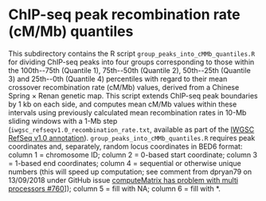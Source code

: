 # ChIP-seq peak recombination rate (cM/Mb) quantiles

This subdirectory contains the R script `group_peaks_into_cMMb_quantiles.R` for dividing ChIP-seq peaks into four groups corresponding to those within the 100th--75th (Quantile 1), 75th--50th (Quantile 2), 50th--25th (Quantile 3) and 25th--0th (Quantile 4) percentiles with regard to their mean crossover recombination rate (cM/Mb) values, derived from a Chinese Spring $\times$ Renan genetic map.
This script extends ChIP-seq peak boundaries by 1 kb on each side, and computes mean cM/Mb values within these intervals using previously calculated mean recombination rates in 10-Mb sliding windows with a 1-Mb step (`iwgsc_refseqv1.0_recombination_rate.txt`, available as part of the [IWGSC RefSeq v1.0 annotation](https://urgi.versailles.inra.fr/download/iwgsc/IWGSC_RefSeq_Annotations/v1.0/)).
`group_peaks_into_cMMb_quantiles.R` requires peak coordinates and, separately, random locus coordinates in BED6 format: column 1 = chromosome ID; column 2 = 0-based start coordinate; column 3 = 1-based end coordinates; column 4 = sequential or otherwise unique numbers (this will speed up computation; see comment from dpryan79 on 13/09/2018 under GitHub issue [computeMatrix has problem with multi processors #760](https://github.com/deeptools/deepTools/issues/760)]); column 5 = fill with NA; column 6 = fill with \*.
